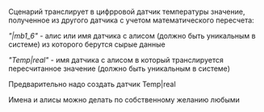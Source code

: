 Сценарий транслирует в цифрровой датчик температуры значение, полученное из другого датчика с учетом математического пересчета:

_"|mb1_6"_ - алис или имя датчика с алисом (должно быть уникальным в системе) из которого берутся сырые данные

_"Temp|real"_ - имя датчика с алисом в который транслируется пересчитанное значение (должно быть уникальным в системе)

Предварительно надо создать датчик Temp|real

Имена и алисы можно делать по собственному желанию любыми
